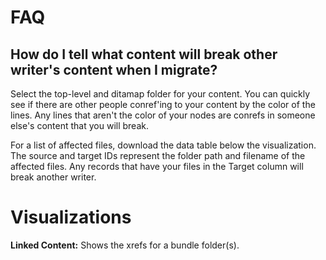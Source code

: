 # FAQ

## How do I tell what content will break other writer's content when I migrate?

Select the top-level and ditamap folder for your content. You can quickly see if there are other people conref'ing to your content by the color of the lines. Any lines that aren't the color of your nodes are conrefs in someone else's content that you will break.

For a list of affected files, download the data table below the visualization. The source and target IDs represent the folder path and filename of the affected files. Any records that have your files in the Target column will break another writer.

# Visualizations

**Linked Content:** Shows the xrefs for a bundle folder(s).
